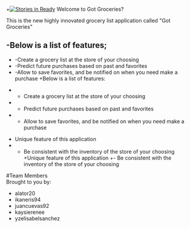 +[![Stories in Ready](https://badge.waffle.io/asu-cis-capstone/comp-tech.png?label=ready&title=Ready)](https://waffle.io/asu-cis-capstone/comp-tech)
Welcome to Got Groceries?
 
 This is the new highly innovated grocery list application called "Got Groceries"
 
-Below is a list of features;
-
-  -Create a grocery list at the store of your choosing
-  -Predict future purchases based on past and favorites
-  -Allow to save favorites, and be notified on when you need make a purchase
+Below is a list of features:
+  - Create a grocery list at the store of your choosing
+  - Predict future purchases based on past and favorites
+  - Allow to save favorites, and be notified on when you need make a purchase
   
-  Unique feature of this application
-    - Be consistent with the inventory of the store of your choosing
+Unique feature of this application
+- Be consistent with the inventory of the store of your choosing
     
 #Team Members    
 Brought to you by: 
 - alator20
 - ikaneris94
 - juancuevas92 
 - kaysierenee
 - yzelisabelsanchez
